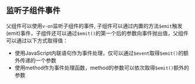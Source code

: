 
## 监听子组件事件
父组件可以使用`v-on`监听子组件的事件, 子组件可以通过内置的方法`$emit`触发(emit)事件，子组件还可以通过`$emit()`的第一个后的参数向事件抛出值，父组件可以通过以下方式取得值：
* 使用JavaScript内联语句作为事件处理，仅可以通过`$event`取得`$emit()`的额外传递的一个参数
* 使用method作为事件处理函数，method的参数可以依次取得`$emit()`额外的参数

